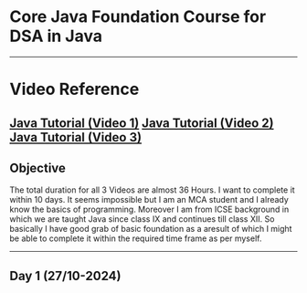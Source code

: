 # Core Java Foundation Course for DSA in Java
-------------
# Video Reference
[Java Tutorial (Video 1)](https://youtu.be/PymbRTMb4hY?si=UkTP4H1zNfR84ldn)
[Java Tutorial (Video 2)](https://youtu.be/nNLqygSI-rE?si=KQ3-f00tMmA525pn)
[Java Tutorial (Video 3)](https://youtu.be/zMNBGVWGzmM?si=FtbBjoTjWrFZyIhk)
----------------
## Objective
The total duration for all 3 Videos are almost 36 Hours. I want to complete it within 10 days. It seems impossible but I am an MCA student and I already know the basics of programming. Moreover I am from ICSE background in which we are taught Java since class IX and continues till class XII. So basically I have good grab of basic foundation as a aresult of which I might be able to complete it within the required time frame as per myself.

-------------
## Day 1 (27/10-2024)
